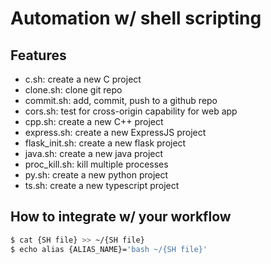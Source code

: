 # Automation w/ shell scripting

## Features
- c.sh: create a new C project
- clone.sh: clone git repo
- commit.sh: add, commit, push to a github repo
- cors.sh: test for cross-origin capability for web app
- cpp.sh: create a new C++ project
- express.sh: create a new ExpressJS project
- flask_init.sh: create a new flask project
- java.sh: create a new java project
- proc_kill.sh: kill multiple processes
- py.sh: create a new python project
- ts.sh: create a new typescript project

## How to integrate w/ your workflow

```bash
$ cat {SH file} >> ~/{SH file}
$ echo alias {ALIAS_NAME}='bash ~/{SH file}'
```
